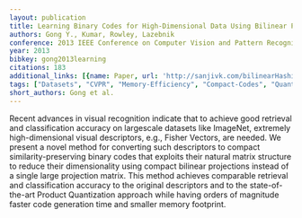 ```yaml
---
layout: publication
title: Learning Binary Codes for High-Dimensional Data Using Bilinear Projections
authors: Gong Y., Kumar, Rowley, Lazebnik
conference: 2013 IEEE Conference on Computer Vision and Pattern Recognition
year: 2013
bibkey: gong2013learning
citations: 183
additional_links: [{name: Paper, url: 'http://sanjivk.com/bilinearHashing_CVPR13.pdf'}]
tags: ["Datasets", "CVPR", "Memory-Efficiency", "Compact-Codes", "Quantization"]
short_authors: Gong et al.
---
```

Recent advances in visual recognition indicate that to
achieve good retrieval and classification accuracy on largescale
datasets like ImageNet, extremely high-dimensional
visual descriptors, e.g., Fisher Vectors, are needed. We
present a novel method for converting such descriptors to
compact similarity-preserving binary codes that exploits
their natural matrix structure to reduce their dimensionality
using compact bilinear projections instead of a single
large projection matrix. This method achieves comparable
retrieval and classification accuracy to the original descriptors
and to the state-of-the-art Product Quantization
approach while having orders of magnitude faster code generation
time and smaller memory footprint.